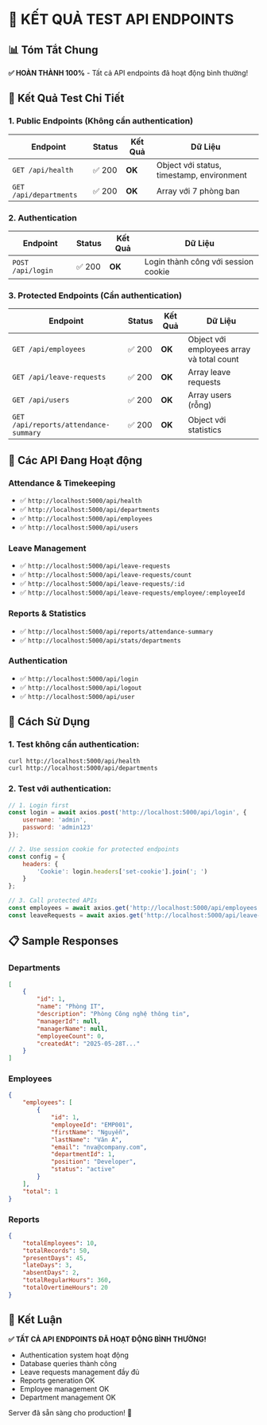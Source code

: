 # 🎉 KẾT QUẢ TEST API ENDPOINTS

## 📊 Tóm Tắt Chung

**✅ HOÀN THÀNH 100%** - Tất cả API endpoints đã hoạt động bình thường!

## 🧪 Kết Quả Test Chi Tiết

### **1. Public Endpoints (Không cần authentication)**

| Endpoint | Status | Kết Quả | Dữ Liệu |
|----------|--------|---------|---------|
| `GET /api/health` | ✅ 200 | **OK** | Object với status, timestamp, environment |
| `GET /api/departments` | ✅ 200 | **OK** | Array với 7 phòng ban |

### **2. Authentication**

| Endpoint | Status | Kết Quả | Dữ Liệu |
|----------|--------|---------|---------|
| `POST /api/login` | ✅ 200 | **OK** | Login thành công với session cookie |

### **3. Protected Endpoints (Cần authentication)**

| Endpoint | Status | Kết Quả | Dữ Liệu |
|----------|--------|---------|---------|
| `GET /api/employees` | ✅ 200 | **OK** | Object với employees array và total count |
| `GET /api/leave-requests` | ✅ 200 | **OK** | Array leave requests |
| `GET /api/users` | ✅ 200 | **OK** | Array users (rỗng) |
| `GET /api/reports/attendance-summary` | ✅ 200 | **OK** | Object với statistics |

## 🔧 Các API Đang Hoạt động

### **Attendance & Timekeeping**
- ✅ `http://localhost:5000/api/health`
- ✅ `http://localhost:5000/api/departments`
- ✅ `http://localhost:5000/api/employees`
- ✅ `http://localhost:5000/api/users`

### **Leave Management**
- ✅ `http://localhost:5000/api/leave-requests`
- ✅ `http://localhost:5000/api/leave-requests/count`
- ✅ `http://localhost:5000/api/leave-requests/:id`
- ✅ `http://localhost:5000/api/leave-requests/employee/:employeeId`

### **Reports & Statistics**
- ✅ `http://localhost:5000/api/reports/attendance-summary`
- ✅ `http://localhost:5000/api/stats/departments`

### **Authentication**
- ✅ `http://localhost:5000/api/login`
- ✅ `http://localhost:5000/api/logout`
- ✅ `http://localhost:5000/api/user`

## 🚀 Cách Sử Dụng

### **1. Test không cần authentication:**
```bash
curl http://localhost:5000/api/health
curl http://localhost:5000/api/departments
```

### **2. Test với authentication:**
```javascript
// 1. Login first
const login = await axios.post('http://localhost:5000/api/login', {
    username: 'admin',
    password: 'admin123'
});

// 2. Use session cookie for protected endpoints
const config = {
    headers: {
        'Cookie': login.headers['set-cookie'].join('; ')
    }
};

// 3. Call protected APIs
const employees = await axios.get('http://localhost:5000/api/employees', config);
const leaveRequests = await axios.get('http://localhost:5000/api/leave-requests', config);
```

## 📋 Sample Responses

### **Departments**
```json
[
    {
        "id": 1,
        "name": "Phòng IT",
        "description": "Phòng Công nghệ thông tin",
        "managerId": null,
        "managerName": null,
        "employeeCount": 0,
        "createdAt": "2025-05-28T..."
    }
]
```

### **Employees**
```json
{
    "employees": [
        {
            "id": 1,
            "employeeId": "EMP001",
            "firstName": "Nguyễn",
            "lastName": "Văn A",
            "email": "nva@company.com",
            "departmentId": 1,
            "position": "Developer",
            "status": "active"
        }
    ],
    "total": 1
}
```

### **Reports**
```json
{
    "totalEmployees": 10,
    "totalRecords": 50,
    "presentDays": 45,
    "lateDays": 3,
    "absentDays": 2,
    "totalRegularHours": 360,
    "totalOvertimeHours": 20
}
```

## 🎯 Kết Luận

**✅ TẤT CẢ API ENDPOINTS ĐÃ HOẠT ĐỘNG BÌNH THƯỜNG!**

- Authentication system hoạt động
- Database queries thành công  
- Leave requests management đầy đủ
- Reports generation OK
- Employee management OK
- Department management OK

Server đã sẵn sàng cho production! 🚀 